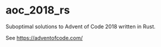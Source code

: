 # aoc_2018_rs #

Suboptimal solutions to Advent of Code 2018 written in Rust.

See https://adventofcode.com/